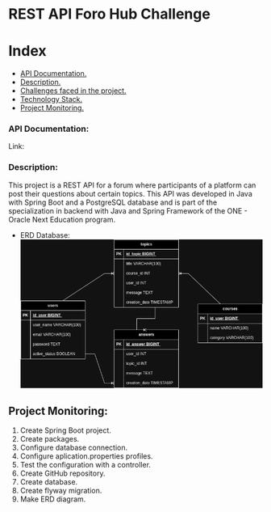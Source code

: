# REST API Foro Hub Challenge

# Index
- [API Documentation.](#api-documentation)
- [Description.](#description)
- [Challenges faced in the project.](#challenges)
- [Technology Stack.](#technology-stack)
- [Project Monitoring.](#project-monitoring)

### API Documentation:
Link:

### Description:
This project is a REST API for a forum where participants
of a platform can post their questions about certain topics.
This API was developed in Java with Spring Boot and a 
PostgreSQL database and is part of the specialization in 
backend with Java and Spring Framework of the ONE - Oracle
Next Education program.

- ERD Database:
![ERD database](images/ForoHubERD.png)

## Project Monitoring:
1. Create Spring Boot project.
2. Create packages.
3. Configure database connection.
4. Configure aplication.properties profiles.
5. Test the configuration with a controller.
6. Create GitHub repository.
7. Create database.
8. Create flyway migration.
9. Make ERD diagram.